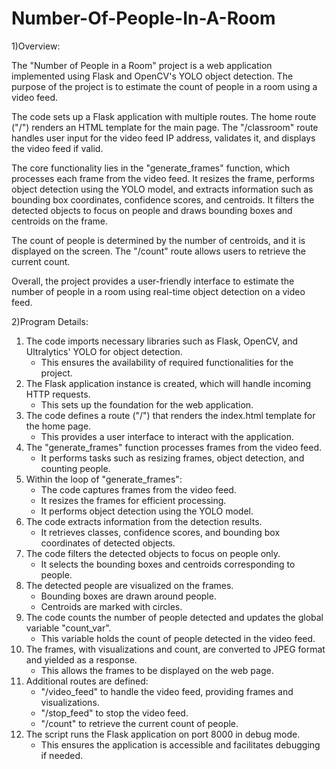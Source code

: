 # Number-Of-People-In-A-Room

 1)Overview:

The "Number of People in a Room" project is a web application implemented using Flask and OpenCV's YOLO object detection. The purpose of the project is to estimate the count of people in a room using a video feed. 

The code sets up a Flask application with multiple routes. The home route ("/") renders an HTML template for the main page. The "/classroom" route handles user input for the video feed IP address, validates it, and displays the video feed if valid.

The core functionality lies in the "generate_frames" function, which processes each frame from the video feed. It resizes the frame, performs object detection using the YOLO model, and extracts information such as bounding box coordinates, confidence scores, and centroids. It filters the detected objects to focus on people and draws bounding boxes and centroids on the frame.

The count of people is determined by the number of centroids, and it is displayed on the screen. The "/count" route allows users to retrieve the current count.

Overall, the project provides a user-friendly interface to estimate the number of people in a room using real-time object detection on a video feed.

2)Program Details:
1. The code imports necessary libraries such as Flask, OpenCV, and Ultralytics' YOLO for object detection.
   - This ensures the availability of required functionalities for the project.
2. The Flask application instance is created, which will handle incoming HTTP requests.
   - This sets up the foundation for the web application.
3. The code defines a route ("/") that renders the index.html template for the home page.
   - This provides a user interface to interact with the application.
4. The "generate_frames" function processes frames from the video feed.
   - It performs tasks such as resizing frames, object detection, and counting people.
5. Within the loop of "generate_frames":
   - The code captures frames from the video feed.
   - It resizes the frames for efficient processing.
   - It performs object detection using the YOLO model.
6. The code extracts information from the detection results.
   - It retrieves classes, confidence scores, and bounding box coordinates of detected objects.
7. The code filters the detected objects to focus on people only.
   - It selects the bounding boxes and centroids corresponding to people.
8. The detected people are visualized on the frames.
   - Bounding boxes are drawn around people.
   - Centroids are marked with circles.
9. The code counts the number of people detected and updates the global variable "count_var".
   - This variable holds the count of people detected in the video feed.
10. The frames, with visualizations and count, are converted to JPEG format and yielded as a response.
    - This allows the frames to be displayed on the web page.
11. Additional routes are defined:
    - "/video_feed" to handle the video feed, providing frames and visualizations.
    - "/stop_feed" to stop the video feed.
    - "/count" to retrieve the current count of people.
12. The script runs the Flask application on port 8000 in debug mode.
    - This ensures the application is accessible and facilitates debugging if needed.
